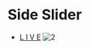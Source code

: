 # Side Slider

- [L I V E](https://steps-slider.vercel.app/)
  ![2](https://github.com/naleilan/steps-slider/assets/7776224/293b6bec-83b4-4351-bd1a-9903303de9ed)
